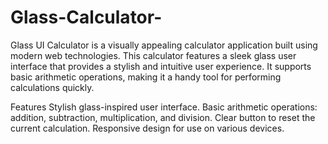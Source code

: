 # Glass-Calculator-
Glass UI Calculator is a visually appealing calculator application built using modern web technologies. This calculator features a sleek glass user interface that provides a stylish and intuitive user experience. It supports basic arithmetic operations, making it a handy tool for performing calculations quickly.

Features
Stylish glass-inspired user interface.
Basic arithmetic operations: addition, subtraction, multiplication, and division.
Clear button to reset the current calculation.
Responsive design for use on various devices.
